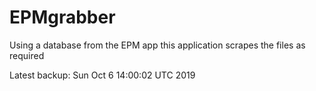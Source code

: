 # EPMgrabber
Using a database from the EPM app this application scrapes the files as required


Latest backup: Sun Oct 6 14:00:02 UTC 2019
